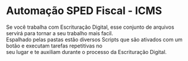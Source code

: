  # Automação SPED Fiscal - ICMS  
 Se você trabalha com Escrituração Digital, esse conjunto de arquivos servirá para tornar a seu trabalho mais facil.  
 Espalhado pelas pastas estão diversos Scripts que são ativados com um botão e executam tarefas repetitivas no   
 seu lugar e te auxiliam durante o processo da Escrituração Digital.  
